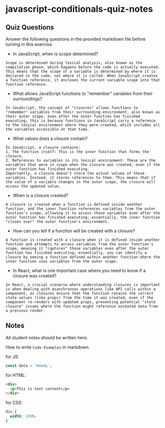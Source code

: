 # javascript-conditionals-quiz-notes

## Quiz Questions

Answer the following questions in the provided markdown file before turning in this exercise:

- In JavaScript, when is scope determined?

```
Scope is determined during lexical analysis, also known as the compilation phase, which happens before the code is actually executed. This means that the scope of a variable is determined by where it is declared in the code, not where it is called. When JavaScript creates a function reference, it encloses the current variable scope into that function reference.
```

- What allows JavaScript functions to "remember" variables from their surroundings?

```
In JavaScript, the concept of "closures" allows functions to "remember" variables from their surrounding environment, also known as their outer scope, even after the outer function has finished executing; this is because functions in JavaScript carry a reference to the lexical environment where they were created, which includes all the variables accessible at that time.
```

- What values does a closure contain?

```
In JavaScript, a closure contains:
1. The function itself: This is the inner function that forms the closure.
2. References to variables in its lexical environment: These are the variables that were in scope when the closure was created, even if the outer function has finished executing.
Importantly, a closure doesn't store the actual values of these variables. Instead, it stores references to them. This means that if the value of a variable changes in the outer scope, the closure will access the updated value.
```

- When is a closure created?

```
A closure is created when a function is defined inside another function, and the inner function references variables from the outer function's scope, allowing it to access those variables even after the outer function has finished executing; essentially, the inner function "closes over" the outer function's environment.
```

- How can you tell if a function will be created with a closure?

```
A function is created with a closure when it is defined inside another function and attempts to access variables from the outer function's scope, meaning it "captures" those variables even after the outer function has finished executing; essentially, you can identify a closure by seeing a function defined within another function where the inner function uses variables from the outer scope.
```

- In React, what is one important case where you need to know if a closure was created?

```
In React, a crucial scenario where understanding closures is important is when dealing with asynchronous operations like API calls within a component, as closures ensure that the function retains the correct state values (like props) from the time it was created, even if the component re-renders with updated props, preventing potential "stale closure" issues where the function might reference outdated data from a previous render.
```

## Notes

All student notes should be written here.

How to write `Code Examples` in markdown

for JS:

```javascript
const data = 'Howdy';
```

for HTML:

```html
<div>
  <p>This is text content</p>
</div>
```

for CSS:

```css
div {
  width: 100%;
}
```
